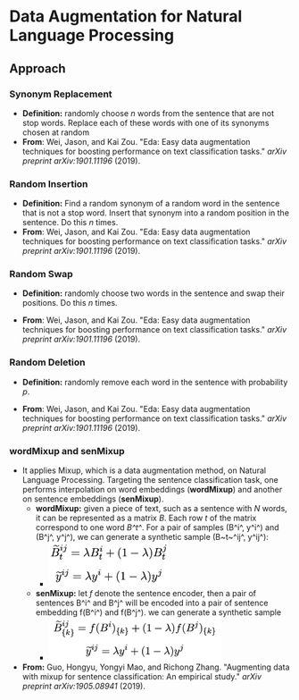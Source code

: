 # Data Augmentation for Natural Language Processing

## Approach

### Synonym Replacement

- **Definition:** randomly choose _n_ words from the sentence that are not stop words. Replace each of these words with one of its synonyms chosen at random
- **From**: Wei, Jason, and Kai Zou. "Eda: Easy data augmentation techniques for boosting performance on text classification tasks." *arXiv preprint arXiv:1901.11196* (2019).

### Random Insertion

- **Definition:** Find a random synonym of a random word in the sentence that is not a stop word. Insert that synonym into a random position in the sentence. Do this _n_ times.
- **From**: Wei, Jason, and Kai Zou. "Eda: Easy data augmentation techniques for boosting performance on text classification tasks." *arXiv preprint arXiv:1901.11196* (2019).

### Random Swap

- **Definition:** randomly choose two words in the sentence and swap their positions. Do this _n_ times.

- **From**: Wei, Jason, and Kai Zou. "Eda: Easy data augmentation techniques for boosting performance on text classification tasks." *arXiv preprint arXiv:1901.11196* (2019).

### Random Deletion

- **Definition:** randomly remove each word in the sentence with probability _p_.

- **From**: Wei, Jason, and Kai Zou. "Eda: Easy data augmentation techniques for boosting performance on text classification tasks." *arXiv preprint arXiv:1901.11196* (2019).

### wordMixup and senMixup

- It applies Mixup, which is a data augmentation method, on Natural Language Processing. Targeting the sentence classification task, one performs interpolation on word embeddings (**wordMixup**) and another on sentence embeddings (**senMixup**).
  - **wordMixup:** given a piece of text, such as a sentence with _N_ words, it can be represented as a matrix _B_. Each row _t_ of the matrix correspond to one word _B^t^_. For a pair of samples (B^i^, y^i^) and (B^j^, y^j^), we can generate a synthetic sample (B~t~^ij^, y^ij^):
    - <img src="./img/wordmixup.png" alt="wordmixup" style="zoom:30%;" /> 
  - **senMixup:** let $f$ denote the sentence encoder, then a pair of sentences B^i^​ and B^j^ will be encoded into a pair of sentence embedding f(B^i^)​ and f(B^j^).  we can generate a synthetic sample 
    - <img src="./img/senmixup.png" alt="senmixup" style="zoom:30%;" />
- **From:** Guo, Hongyu, Yongyi Mao, and Richong Zhang. "Augmenting data with mixup for sentence classification: An empirical study." *arXiv preprint arXiv:1905.08941* (2019).